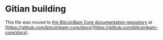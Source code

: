 Gitian building
================

This file was moved to [the BitcoinBam Core documentation repository](https://github.com/bitcoinbam-core/docs/blob/master/gitian-building.md) at [https://github.com/bitcoinbam-core/docs](https://github.com/bitcoinbam-core/docs).
